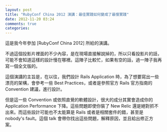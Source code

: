 ```yaml
---
layout: post
title: "RubyConf China 2012 演講：最佳實踐如何變成了最慢實踐"
date: 2012-11-20 03:24
comments: true
categories: 
---
```


<script async class="speakerdeck-embed" data-id="60e4fb4013c5013077d112313d1a82a3" data-ratio="1.2994923857868" src="//speakerdeck.com/assets/embed.js"></script>

這是我今年參加 [RubyConf China 2012] 所給的演講。

不過這個投影片裡面的不少內容，是在現場直接解說掉的，所以只看投影片的話，可能不會知道這樣的設計慢在哪裡。這陣子比較忙，如果有空的話，過一陣子我再寫一個全文版的。

這個演講的主旨是，在以往，我們設計 Rails Application 時，為了想要寫出一些漂亮的架構，會參考一些 Best Practices，或者是參照官方 Rails 官方指南的 Convention 建議，進行設計。

但是這一些 Convention 或依照直覺的軟體設計，很大的成分其實會造成你的 Application Performance 下降。這些問題即使你裝了 New Relic 還是絕對抓不出來。而這些設計可能也不太能算是 Rails 或者是相關套件的錯，甚至是 nobody's fault。這個 talk 會帶你找出這些問題，解釋原因，並且給出修正方案。

